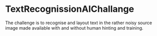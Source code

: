 # TextRecognissionAIChallange
The challenge is to recognise and layout text in the rather noisy source image made available with and without human hinting and training.
